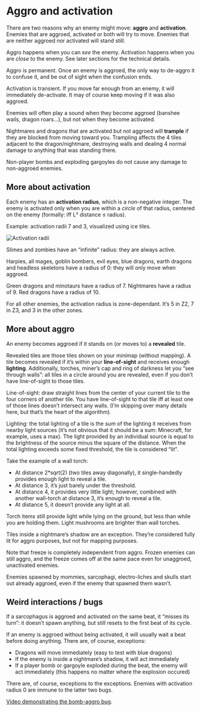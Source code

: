 Aggro and activation
====================

There are two reasons why an enemy might move: **aggro** and **activation**.
Enemies that are aggroed, activated or both will try to move. Enemies that are
neither aggroed nor activated will stand still.

Aggro happens when you can *see* the enemy. Activation happens when you are
*close* to the enemy. See later sections for the technical details.

Aggro is permanent. Once an enemy is aggroed, the only way to de-aggro it to
confuse it, and be out of sight when the confusion ends.

Activation is transient. If you move far enough from an enemy, it will
immediately de-activate. It may of course keep moving if it was also aggroed.

Enemies will often play a sound when they become aggroed (banshee wails, dragon
roars…), but not when they become activated.

Nightmares and dragons that are activated but not aggroed will **trample** if
they are blocked from moving toward you. Trampling affects the 4 tiles adjacent
to the dragon/nightmare, destroying walls and dealing 4 normal damage to anything
that was standing there.

Non-player bombs and exploding gargoyles do not cause any damage to non-aggroed enemies.

More about activation
---------------------

Each enemy has an **activation radius**, which is a non-negative integer. The
enemy is activated only when you are within a *circle* of that radius, centered on the
enemy (formally: iff L² distance ≤ radius).

Example: activation radii 7 and 3, visualized using ice tiles.

![Activation radii](http://i.imgur.com/C5wn58a.png)

Slimes and zombies have an “infinite” radius: they are always active.

Harpies, all mages, goblin bombers, evil eyes, blue dragons, earth dragons and
headless skeletons have a radius of 0: they will only move when aggroed.

Green dragons and minotaurs have a radius of 7. Nightmares have a radius of 9.
Red dragons have a radius of 10.

For all other enemies, the activation radius is zone-dependant. It’s 5 in Z2, 7
in Z3, and 3 in the other zones.

More about aggro
----------------

An enemy becomes aggroed if it stands on (or moves to) a **revealed** tile.

Revealed tiles are those tiles shown on your minimap (without mapping). A tile
becomes revealed if it’s within your **line-of-sight** and receives enough
**lighting**. Additionally, torches, miner’s cap and ring of darkness let you
“see through walls”: all tiles in a circle around you are revealed, even if you
don’t have line-of-sight to those tiles.

Line-of-sight: draw straight lines from the center of your current tile to the
four corners of another tile. You have line-of-sight to that tile iff at least
one of those lines doesn’t intersect any walls. (I’m skipping over many details
here, but that’s the heart of the algorithm).

Lighting: the total lighting of a tile is the *sum* of the lighting it
receives from nearby light sources (it’s not obvious that it should be a sum:
Minecraft, for example, uses a max). The light provided by an individual source
is equal to the brightness of the source minus the square of the distance. When
the total lighting exceeds some fixed threshold, the tile is considered “lit”.

Take the example of a wall torch:

* At distance 2*sqrt(2) (two tiles away diagonally), it single-handedly provides enough light to reveal a tile.
* At distance 3, it’s just barely under the threshold.
* At distance 4, it provides very little light; however, combined with another wall-torch at distance 3, it’s enough to reveal a tile.
* At distance 5, it doesn’t provide any light at all.

Torch items still provide light while lying on the ground, but less than while
you are holding them. Light mushrooms are brighter than wall torches.

Tiles inside a nightmare’s shadow are an exception. They’re considered fully
lit for aggro purposes, but not for mapping purposes.

Note that freeze is completely independent from aggro. Frozen enemies can still
aggro, and the freeze comes off at the same pace even for unaggroed,
unactivated enemies.

Enemies spawned by mommies, sarcophagi, electro-liches and skulls start out
already aggroed, even if the enemy that spawned them wasn’t.

Weird interactions / bugs
-------------------------

If a sarcophagus is aggroed and activated on the same beat, it “misses its
turn”: it doesn’t spawn anything, but still resets to the first beat of its
cycle.

If an enemy is aggroed without being activated, it will usually wait a beat
before doing anything. There are, of course, exceptions:

* Dragons will move immediately (easy to test with blue dragons)
* If the enemy is inside a nightmare’s shadow, it will act immediately
* If a player bomb or gargoyle exploded during the beat, the enemy will act immediately (this happens no matter where the explosion occured)

There are, of course, exceptions to the exceptions. Enemies with activation
radius 0 are immune to the latter two bugs.

[Video demonstrating the bomb-aggro bug](https://www.youtube.com/watch?v=0yCduza7eDQ).
